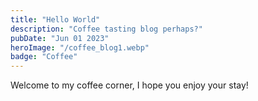 ```yaml
---
title: "Hello World"
description: "Coffee tasting blog perhaps?"
pubDate: "Jun 01 2023"
heroImage: "/coffee_blog1.webp"
badge: "Coffee"
---
```


Welcome to my coffee corner, I hope you enjoy your stay!
